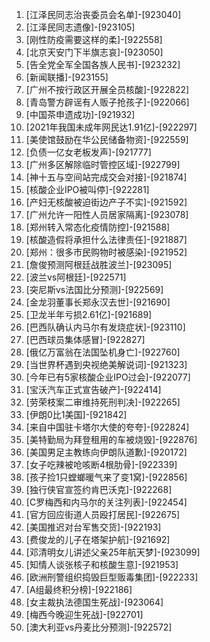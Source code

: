 
1. [江泽民同志治丧委员会名单]-[923040]
1. [江泽民同志遗像]-[923105]
1. [刚性防疫需要这样的柔]-[922558]
1. [北京天安门下半旗志哀]-[923050]
1. [告全党全军全国各族人民书]-[923232]
1. [新闻联播]-[923155]
1. [广州不按行政区开展全员核酸]-[922822]
1. [青岛警方辟谣有人贩子抢孩子]-[922066]
1. [中国茶申遗成功]-[921932]
1. [2021年我国未成年网民达1.91亿]-[922297]
1. [美使馆鼓励在华公民储备物资]-[922559]
1. [负债一亿女老板发声]-[921777]
1. [广州多区解除临时管控区域]-[922799]
1. [神十五与空间站完成交会对接]-[921874]
1. [核酸企业IPO被叫停]-[922281]
1. [产妇无核酸被迫街边产子不实]-[921592]
1. [广州允许一阳性人员居家隔离]-[923078]
1. [郑州转入常态化疫情防控]-[921588]
1. [核酸造假将承担什么法律责任]-[921887]
1. [郑州：很多市民购物时被感染]-[921952]
1. [詹俊预测阿根廷战胜波兰]-[923095]
1. [波兰vs阿根廷]-[922571]
1. [突尼斯vs法国比分预测]-[922569]
1. [金龙羽董事长郑永汉去世]-[921690]
1. [卫龙半年亏损2.61亿]-[921689]
1. [巴西队确认内马尔有发烧症状]-[923110]
1. [巴西球员集体感冒]-[922827]
1. [俄亿万富翁在法国坠机身亡]-[922760]
1. [当世界杯遇到央视绝美解说词]-[921323]
1. [今年已有5家核酸企业IPO过会]-[922077]
1. [宝沃汽车正式宣告破产]-[922414]
1. [劳荣枝案二审维持死刑判决]-[922265]
1. [伊朗0比1美国]-[921842]
1. [来自中国驻卡塔尔大使的夸夸]-[922824]
1. [美特勤局为拜登租用的车被烧毁]-[922876]
1. [美国男足主教练向伊朗队道歉]-[920172]
1. [女子吃辣被呛咳断4根肋骨]-[922339]
1. [孩子捡1只螳螂暖气来了变1窝]-[922856]
1. [独行侠官宣签约肯巴沃克]-[922268]
1. [C罗梅西和内马尔的关注列表]-[922454]
1. [官方回应街道人员殴打居民]-[922675]
1. [美国推迟对台军售交货]-[922193]
1. [费俊龙的儿子在塔架护航]-[921692]
1. [邓清明女儿讲述父亲25年航天梦]-[923099]
1. [知情人谈张核子和核酸生意]-[921953]
1. [欧洲刑警组织捣毁巨型贩毒集团]-[922233]
1. [A组最终积分榜]-[922186]
1. [女主裁执法德国生死战]-[923064]
1. [梅西今晚迎生死战]-[922701]
1. [澳大利亚vs丹麦比分预测]-[922572]